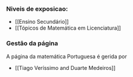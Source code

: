 ### Niveis de exposicao:

- [[Ensino Secundário]]
- [[Tópicos de Matemática em Licenciatura]]

### Gestão da página
A página da matemática Portuguesa é gerida por 
- [[Tiago Veríssimo and Duarte Medeiros]]